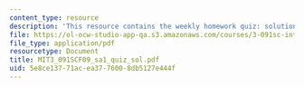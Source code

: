 ```yaml
---
content_type: resource
description: 'This resource contains the weekly homework quiz: solution outlines.'
file: https://ol-ocw-studio-app-qa.s3.amazonaws.com/courses/3-091sc-introduction-to-solid-state-chemistry-fall-2010/5e8ce13771acea3776008db5127e444f_MIT3_091SCF09_sa1_quiz_sol.pdf
file_type: application/pdf
resourcetype: Document
title: MIT3_091SCF09_sa1_quiz_sol.pdf
uid: 5e8ce137-71ac-ea37-7600-8db5127e444f
---
```

